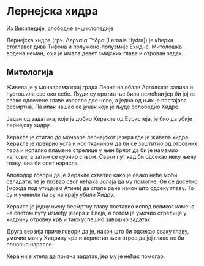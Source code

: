 # Лернејска хидра

Из Википедије, слободне енциклопедије

Лернејска хидра (грч. Λερναία Ὕδρα [Lernaía Hýdra]) је кћерка стоглавог дива Тифона и полужене-полузмије Ехидне.
Митолошка водена неман, која је имала девет змијских глава и отрован задах. 

## Митологија

Живела је у мочварама крај града Лерна на обали Арголског залива и пустошила све око себе. Људи су против ње били немоћни јер би јој из сваке одсечене главе израсле две нове, а једна од њих је постајала бесмртна. Па ипак нашао се јунак који је људе ослободио Хидре.

Један од задатака, које је добио Херакле од Еуристеја, је био да убије лернејску хидру.

Херакле је стигао до мочваре лернејског језера где је живела хидра. Херакле је прекрио уста и нос тканином да би се заштитио од отровних пара и испалио пламене стрелице у њен брлог да би је намамио напоље, а затим се суочио с њом. Сваки пут кад би одсекао неку њену главу, она би опет нарасла.

Аполодор говори да је Херакле схватио како је овако неће моћи свладати, те је позвао свог нећака Јолаја да му помогне. Он се досетио (можда под утицајем Атине) да спале ране након што одсеку главу. То су и учинили па су на крају убили Хидру.

Херакле је једну њену бесмртну главу поставио испод великог камена на светом путу између језера и Елеја, а потом је умочио стрелице у хидрину отровну крв и тако успешно завршио задатак.

Друга верзија приче говори да је, након што би одсекао сваку главу, умочио мач у Хидрину крв и користио њен отров да јој главе не би поновно нарасле.

Хера није хтела да призна задатак, јер му је нећак помогао. 

